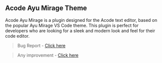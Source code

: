 ## Acode Ayu Mirage Theme

Acode Ayu Mirage is a plugin designed for the Acode text editor, based on the popular Ayu Mirage VS Code theme. This plugin is perfect for developers who are looking for a sleek and modern look and feel for their code editor.

> Bug Report - [Click here](https://github.com/bajrangCoder/acode-ayu-mirage-theme)

> Any improvement - [Click here](https://github.com/bajrangCoder/acode-ayu-mirage-theme)